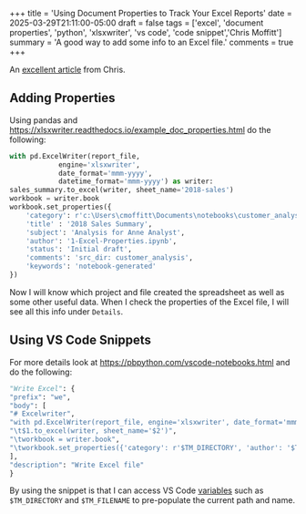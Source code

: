 +++
title = 'Using Document Properties to Track Your Excel Reports'
date = 2025-03-29T21:11:00-05:00
draft = false
tags = ['excel', 'document properties', 'python', 'xlsxwriter', 'vs code', 'code snippet','Chris Moffitt']
summary = 'A good way to add some info to an Excel file.'
comments = true
+++

An [excellent article](https://pbpython.com/excel-properties.html) from Chris.

## Adding Properties

Using pandas and https://xlsxwriter.readthedocs.io/example_doc_properties.html
do the following: 

```python
with pd.ExcelWriter(report_file,
            engine='xlsxwriter',
            date_format='mmm-yyyy',
            datetime_format='mmm-yyyy') as writer:
sales_summary.to_excel(writer, sheet_name='2018-sales')
workbook = writer.book
workbook.set_properties({
    'category': r'c:\Users\cmoffitt\Documents\notebooks\customer_analysis',
    'title' : '2018 Sales Summary',
    'subject': 'Analysis for Anne Analyst',
    'author': '1-Excel-Properties.ipynb',
    'status': 'Initial draft',
    'comments': 'src_dir: customer_analysis',
    'keywords': 'notebook-generated'
})
```

Now I will know which project and file created the spreadsheet as well as some
other useful data.
When I check the properties of the Excel file, I will see all this info under
`Details`.

## Using VS Code Snippets

For more details look at https://pbpython.com/vscode-notebooks.html and do the
following:

```python
"Write Excel": {
"prefix": "we",
"body": [
"# Excelwriter",
"with pd.ExcelWriter(report_file, engine='xlsxwriter', date_format='mmm-yyyy', datetime_format='mmm-yyyy') as writer:",
"\t$1.to_excel(writer, sheet_name='$2')",
"\tworkbook = writer.book",
"\tworkbook.set_properties({'category': r'$TM_DIRECTORY', 'author': '$TM_FILENAME'})",
],
"description": "Write Excel file"
}
```

By using the snippet is that I can access VS Code 
[variables](https://code.visualstudio.com/docs/editor/variables-reference) such
as `$TM_DIRECTORY` and `$TM_FILENAME` to pre-populate the current path and
name.
